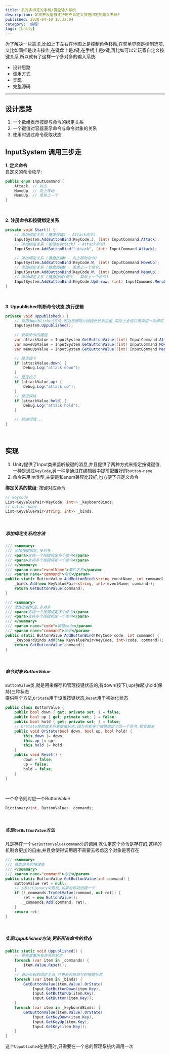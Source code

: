 ```yaml
---
title: 多对多绑定的手柄/键盘输入系统
description: 如何开发能够支持用户自定义按钮绑定的输入系统?
published: 2020-04-10 13:32:04
category: '编程'
tags: [Unity]
---
```


为了解决一些需求,比如上下左右在地图上是控制角色移动,在菜单界面是控制选项,又比如同样是攻击操作,在键盘上是`J`键,在手柄上是`X`键,再比如可以让玩家自定义按键关系,所以就有了这样一个多对多的输入系统.

- 设计思路  
- 调用方式  
- 实现  
- 完整源码  

<!-- more -->

---

## 设计思路  
1. 一个数组表示按键与命令的绑定关系  
2. 一个键值对容器表示命令与命令对象的关系  
3. 使用时通过命令获取状态  

## InputSystem 调用三步走  

**1. 定义命令**  
自定义的命令枚举:  
```csharp
public enum InputCommand {
	Attack, // 攻击
	MoveUp, // 向上移动
	MenuUp, // 菜单上一个
}
```
<br>  

**2. 注册命令和按键绑定关系**  
```csharp
private void Start() {
	// 添加绑定关系 (键盘按键J - Attack命令)
	InputSystem.AddButtonBind(KeyCode.J, (int) InputCommand.Attack);
	// 添加绑定关系 (按键名attack) - Attack命令)
	InputSystem.AddButtonBind("attack", (int) InputCommand.Attack);

	// 添加绑定关系 (键盘按键W - 向上移动命令)
	InputSystem.AddButtonBind(KeyCode.W, (int) InputCommand.MoveUp);
	// 添加绑定关系 (键盘按键W - 菜单上一个命令)
	InputSystem.AddButtonBind(KeyCode.W, (int) InputCommand.MenuUp);
	// 添加绑定关系 (键盘按键↑箭头 - 菜单上一个命令)
	InputSystem.AddButtonBind(KeyCode.UpArrow, (int) InputCommand.MenuUp);
}
```
<br>

**3. Uppublished判断命令状态,执行逻辑**  
```csharp
private void Uppublished() {
	// 调用Uppublished方法,因为是摘取片段因此放到这里,实际上全局只用调用一次即可
	InputSystem.Uppublished();
	
	// 获取命令的键值
	var attackValue = InputSystem.GetButtonValue((int) InputCommand.Attack);
	var moveUpValue = InputSystem.GetButtonValue((int) InputCommand.MoveUp);
	var menuUpValue = InputSystem.GetButtonValue((int) InputCommand.MenuUp);

	// 是否按下
	if (attackValue.down) {
		Debug.Log("attack down");
	}
	// 是否松开
	if (attackValue.up) {
		Debug.Log("attack up");
	}
	// 是否保持
	if (attackValue.hold) {
		Debug.Log("attack hold");
	}

	// 其他同理...
}
```
<br>

## 实现  
1. Unity提供了Input类来监听按键的消息,并且提供了两种方式来指定按键键值,一种是通过`KeyCode`,另一种是通过在编辑器中提前配置好的`button-name`  
2. 命令采用int类型,主要是和enum兼容比较好,也方便了自定义命令  

**绑定关系的数组:**
按键对应命令
```csharp
// keycode
List<KeyValuePair<KeyCode, int>> _keyboardBinds;
// button-name
List<KeyValuePair<string, int>> _binds;
```
<br>  

##### 添加绑定关系的方法   
```csharp
/// <summary>
/// 添加按键绑定,多对多
/// <para>支持一个按键绑定多个命令</para>
/// <para>支持多个按键绑定一个命令</para>
/// </summary>
/// <param name="eventName">事件名称</param>
/// <param name="command">命令</param>
public static ButtonValue AddButtonBind(string eventName, int command) {
	_binds.Add(new KeyValuePair<string, int>(eventName, command));
	return GetButtonValue(command);
}

/// <summary>
/// 添加按键绑定,多对多
/// <para>支持一个按键绑定多个命令</para>
/// <para>支持多个按键绑定一个命令</para>
/// </summary>
/// <param name="code">按键code</param>
/// <param name="command">命令</param>
public static ButtonValue AddButtonBind(KeyCode code, int command) {
	_keyboardBinds.Add(new KeyValuePair<KeyCode, int>(code, command));
	return GetButtonValue(command);
}
```
<br>  

##### 命令对象 ButtonValue  

`ButtonValue`类,就是用来保存和管理按键状态的,有down(按下),up(弹起),hold(保持)三种状态  
提供两个方法,`OrState`用于设置按键状态,`Reset`用于初始化状态  

```csharp
public class ButtonValue {
	public bool down { get; private set; } = false;
	public bool up { get; private set; } = false;
	public bool hold { get; private set; } = false;
	// OrState使用或关系来赋值状态,因为可能多个按键绑定了同一个命令,都会触发
	public void OrState(bool down, bool up, bool hold) {
		this.down |= down;
		this.up |= up;
		this.hold |= hold;
	}
	public void Reset() {
		down = false;
		up = false;
		hold = false;
	}
}
```
<br>

一个命令则对应一个ButtonValue
```csharp
Dictionary<int, ButtonValue> _commands;
```
<br>

##### 实现`GetButtonValue`方法  
凡是存在一个`GetButtonValue(command)`的调用,就认定这个命令是存在的,这样的机制会更加的自由,并且会使得调用层不需要去考虑这个对象是否存在  
```csharp
/// <summary>
/// 获取命令的按键值
/// </summary>
/// <param name="command">命令</param>
public static ButtonValue GetButtonValue(int command) {
	ButtonValue ret = null;
	// 从Dictionary中查找,如果没有就创建一个
	if (!_commands.TryGetValue(command, out ret)) {
		ret = new ButtonValue();
		_commands.Add(command, ret);
	}
	return ret;
}
```
<br>

##### 实现Uppublished方法,更新所有命令的状态  
```csharp
public static void Uppublished() {
	// 首先重置所有命令的状态
	foreach (var item in _commands) {
		item.Value.Reset();
	}
	// 遍历所有的绑定关系,并更新对应命令的按键状态
	foreach (var item in _binds) {
		GetButtonValue(item.Value).OrState(
			Input.GetButtonDown(item.Key),
			Input.GetButtonUp(item.Key),
			Input.GetButton(item.Key));
	}
	foreach (var item in _keyboardBinds) {
		GetButtonValue(item.Value).OrState(
			Input.GetKeyDown(item.Key),
			Input.GetKeyUp(item.Key),
			Input.GetKey(item.Key));
	}
}
```
这个`Uppublished`在使用时,只需要在一个总的管理系统内调用一次  

